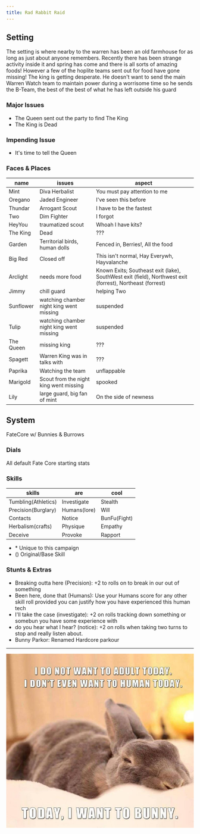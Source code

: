 ```yaml
---
title: Rad Rabbit Raid
---
```


## Setting

The setting is where nearby to the warren has been an old farmhouse for as long as just about anyone remembers. Recently there has been strange activity inside it and spring has come and there is all sorts of amazing foods! However a few of the hoplite teams sent out for food have gone missing! The king is getting desperate. He doesn't want to send the main Warren Watch team to maintain power during a worrisome time so he sends the B-Team, the best of the best of what he has left outside his guard

### Major Issues

- The Queen sent out the party to find The King
- The King is Dead

### Impending Issue

- It's time to tell the Queen

### Faces & Places

| name      | issues                                   | aspect                                                                                                    |
| --------- | ---------------------------------------- | --------------------------------------------------------------------------------------------------------- |
| Mint      | Diva Herbalist                           | You must pay attention to me                                                                              |
| Oregano   | Jaded Engineer                           | I've seen this before                                                                                     |
| Thundar   | Arrogant Scout                           | I have to be the fastest                                                                                  |
| Two       | Dim Fighter                              | I forgot                                                                                                  |
| HeyYou    | traumatized scout                        | Whoah I have kits?                                                                                        |
| The King  | Dead                                     | ???                                                                                                       |
| Garden    | Territorial birds, human dolls           | Fenced in, Berries!, All the food                                                                         |
| Big Red   | Closed off                               | This isn't normal, Hay Everywh, Hayvalanche                                                               |
| Arclight  | needs more food                          | Known Exits; Southeast exit (lake), SouthWest exit (field), Northwest exit (forrest), Northeast (forrest) |
| Jimmy     | chill guard                              | helping Two                                                                                               |
| Sunflower | watching chamber night king went missing | suspended                                                                                                 |
| Tulip     | watching chamber night king went missing | suspended                                                                                                 |
| The Queen | missing king                             | ???                                                                                                       |
| Spagett   | Warren King was in talks with            | ???                                                                                                       |
| Paprika   | Watching the team                        | unflappable                                                                                               |
| Marigold  | Scout from the night king went missing   | spooked                                                                                                   |
| Lily      | large guard, big fan of mint             | On the side of newness                                                                                    |

## System

FateCore w/ Bunnies & Burrows

### Dials

All default Fate Core starting stats

### Skills

| skills              | are          | cool         |
| ---                 | ---          | ---          |
| Tumbling(Athletics) | Investigate  | Stealth      |
| Precision(Burglary) | Humans(lore) | Will         |
| Contacts            | Notice       | BunFu(Fight) |
| Herbalism(crafts)   | Physique     | Empathy      |
| Deceive             | Provoke      | Rapport      |

- \* Unique to this campaign
- () Original/Base Skill

### Stunts & Extras

- Breaking outta here (Precision): +2 to rolls on to break in our out of something
- Been here, done that (Humans): Use your Humans score for any other skill roll provided you can justify how you have experienced this human tech
- I'll take the case (investigate): +2 on rolls tracking down something or somebun you have some experience with
- do you hear what I hear? (notice): +2 on rolls when taking two turns to stop and really listen about.
- Bunny Parkor: Renamed Hardcore parkour

---

![Today I want to bunny](today-i-want-to-bunny.png)
